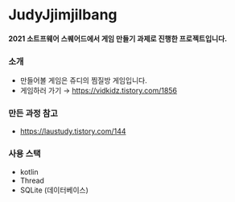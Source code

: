 # JudyJjimjilbang

#### 2021 소트프웨어 스퀘어드에서 게임 만들기 과제로 진행한 프로젝트입니다.

### 소개
- 만들어볼 게임은 쥬디의 찜질방 게임입니다.
- 게임하러 가기 → https://vidkidz.tistory.com/1856

### 만든 과정 참고
- https://laustudy.tistory.com/144

### 사용 스택
- kotlin
- Thread
- SQLite (데이터베이스)
